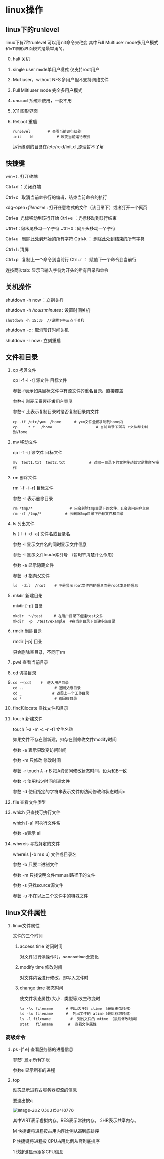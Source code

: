 # linux操作 

## linux下的runlevel

linux下有7种runlevel  可以用init命令来改变  其中Full Multiuser mode多用户模式和x11图形界面模式是最常用的。

0. halt 关机

1. single user mode单用户模式 仅支持root用户

2. Multiuser，without NFS 多用户但不支持网络文件

3. Full Miltiuser mode 完全多用户模式

4. unused  系统未使用，一般不用

5. X11  图形界面

6. Reboot 重启

   ```
   runlevel        # 查看当前运行级别
   init    N           # 改变当前运行级别
   ```

   运行级别的目录在/etc/rc.d/init.d ,原理暂不了解

## 快捷键  

win+t  :   打开终端

Ctrl+d  ：关闭终端

Ctrl+c  :   取消当前命令行的编辑，结束当前命令的执行

xdg-open+*filename* :  打开任意格式的文件（该目录下）或者打开一个网页

Ctrl+a  :光标移动到该行开始           Ctrl+e  ：光标移动到该行结束

Ctrl+f  :  向末尾移动一个字符         Ctrl+b   :  向开头移动一个字符

Ctrl+u  :  删除此处到开始的所有字符      Ctrl+k  ：  删除此处到结束的所有字符

Ctrl+l  :   清屏

Ctrl+p  :  复制上一个命令到当前行        Ctrl+n  ： 赋值下一个命令到当前行

连按两次tab:  显示已输入字符为开头的所有目录和命令

## 关机操作

shutdown -h now  ：立刻关机

shutdown -h  *hours:minutes*   :  设置时间关机

```
shutdown -h 15:30  //设置下午三点半关机
```

shutdown -c  :  取消预订时间关机

shutdown -r now  :  立刻重启



## 文件和目录

1. cp 拷贝文件

   cp [-f  -i  -r]    源文件    目标文件

   参数-f表示如果目标文件中有源文件的重名目录，直接覆盖

   参数-i  则表示需要征求用户意见

   参数-r  比表示复制目录时是否复制目录内文件

   ```
   cp -if /etc/yum  /home      # yum文件全部复制到home内
   cp     *.c   /home                    # 当前目录下所有.c文件都复制到/home
   ```

2. mv 移动文件

   cp  [-f -i]   源文件  目标文件

   ```
   mv  test1.txt  test2.txt           # 对同一目录下的文件移动其实是重命名操作
   ```

3. rm 删除文件

   rm [-f  -i  -r]   目标文件

   参数  -r  表示删除目录

   ```
   rm /tmp/*                 # 只会删除tmp目录下的文件，且会询问用户意见
   rm -rf /tmp/*           # 会删除tmp目录下所有文件和目录
   ```

4. ls 列出文件

   ls [-l  -i  -d  -a]  文件名或目录名

   参数  -l  显示文件名的同时显示文件信息

   参数  -i  显示文件inode索引号  （暂时不清楚什么作用）

   参数   -a  显示隐藏文件

   参数  -d  指向父文件

   ```
   ls  -dil  /root    # 不是显示root文件内的信息而是root本身的信息
   ```

5. mkdir 新建目录

   mkdir  [-p]  目录

   ```
   mkdir  ～/test     # 在用户目录下创建test文件
   mkdir  -p  /test/example  #在当前目录下创建多级目录
   ```

6. rmdir 删除目录

   rmdir  [-p]  目录

   只会删除空目录，不同于rm

7. pwd 查看当前目录

8. cd 切换目录

9. ```   
   cd ～(cd)    #  进入用户目录
   cd ..              # 返回父级目录
   cd _              # 返回上一个工作目录
   cd /               # 返回根目录
   ```

10. find和locate 查找文件和目录

    

11. touch  新建文件

    touch  [-a  -m  -c  -r  -t]  文件名称

    如果文件不存在则新建，如存在则修改文件modify时间

    参数  -a  表示只改变访问时间

    参数  -m  只修改  修改时间

    参数  -r    touch A  -r  B    把A的访问修改状态时间，设为和B一致

    参数  -t   使用指定时间创建文件

    参数  -d  使用指定的字符串表示文件的访问修改和状态时间=

12. file 查看文件类型

13. which 只查找可执行文件

    which  [-a]  可执行文件名

    参数  -a表示 all

14. whereis   寻找特定的文件

    whereis  [-b m s u]  文件或目录名

    参数  -b  只要二进制文件

    参数  -m  只找说明文件manual路径下的文件

    参数  -s  只找source源文件

    参数  -u  不在以上三个文件中的特殊文件

## linux文件属性

1. linux文件属性

   文件的三个时间

   1. access time  访问时间

      对文件进行读操作时，accesstime会变化

   2. modify time 修改时间

      对文件内容进行修改，即写入文件时

   3. change time  状态时间

      使文件状态属性(大小，类型等)发生改变时

      ```
      ls -lc filename      # 列出文件的 ctime （最后更改时间）
      ls -lu filename      #  列出文件的 atime（最后存取时间）
      ls -l filename         #  列出文件的 mtime （最后修改时间）
      stat   filename       #  查看文件属性
      ```

### 高级命令

1. ps  -[f e]   查看服务器的进程信息

   参数f   显示所有字段

   参数e  显示所有的进程

2. top

   动态显示进程占服务器资源的信息

   要退出按q

   ![image-20210303150418778](https://s2.loli.net/2022/04/02/KOXoS8HzCs9ZN1n.png) 

   其中VIRT表示虚拟内存，RES表示常驻内存， SHR表示共享内存。

   M  快捷键将进程按占用内存比例从高到底排序

   P   快捷键将进程按 CPU占用比例从高到底排序

   1   快捷键显示跟多CPU信息

